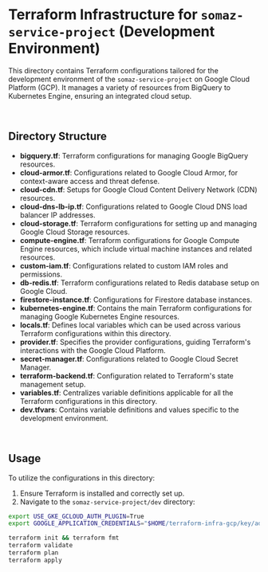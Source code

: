 # Terraform Infrastructure for `somaz-service-project` (Development Environment)

This directory contains Terraform configurations tailored for the development environment of the `somaz-service-project` on Google Cloud Platform (GCP). It manages a variety of resources from BigQuery to Kubernetes Engine, ensuring an integrated cloud setup.

<br/>

## Directory Structure

- **bigquery.tf**: Terraform configurations for managing Google BigQuery resources.  
- **cloud-armor.tf**: Configurations related to Google Cloud Armor, for context-aware access and threat defense.
- **cloud-cdn.tf**: Setups for Google Cloud Content Delivery Network (CDN) resources.
- **cloud-dns-lb-ip.tf**: Configurations related to Google Cloud DNS load balancer IP addresses.
- **cloud-storage.tf**: Terraform configurations for setting up and managing Google Cloud Storage resources.
- **compute-engine.tf**: Terraform configurations for Google Compute Engine resources, which include virtual machine instances and related resources.
- **custom-iam.tf**: Configurations related to custom IAM roles and permissions.
- **db-redis.tf**: Terraform configurations related to Redis database setup on Google Cloud.
- **firestore-instance.tf**: Configurations for Firestore database instances.
- **kubernetes-engine.tf**: Contains the main Terraform configurations for managing Google Kubernetes Engine resources.
- **locals.tf**: Defines local variables which can be used across various Terraform configurations within this directory.
- **provider.tf**: Specifies the provider configurations, guiding Terraform's interactions with the Google Cloud Platform.
- **secret-manager.tf**: Configurations related to Google Cloud Secret Manager.
- **terraform-backend.tf**: Configuration related to Terraform's state management setup.
- **variables.tf**: Centralizes variable definitions applicable for all the Terraform configurations in this directory.
- **dev.tfvars**: Contains variable definitions and values specific to the development environment.

<br/>

## Usage

To utilize the configurations in this directory:

1. Ensure Terraform is installed and correctly set up.
2. Navigate to the `somaz-service-project/dev` directory:

```bash
export USE_GKE_GCLOUD_AUTH_PLUGIN=True
export GOOGLE_APPLICATION_CREDENTIALS="$HOME/terraform-infra-gcp/key/admin-somaz-service-project-dev.json"

terraform init && terraform fmt
terraform validate
terraform plan
terraform apply
```

